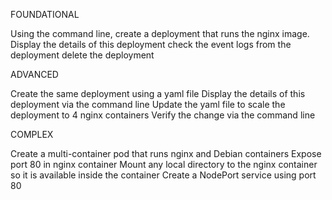FOUNDATIONAL

Using the command line,
create a deployment that runs the nginx image.
Display the details of this deployment
check the event logs from the deployment
delete the deployment

ADVANCED

Create the same deployment using a yaml file
Display the details of this deployment via the command line
Update the yaml file to scale the deployment to 4 nginx containers
Verify the change via the command line

COMPLEX

Create a multi-container pod that runs nginx and Debian containers
Expose port 80 in nginx container
Mount any local directory to the nginx container so it is available inside the container
Create a NodePort service using port 80
